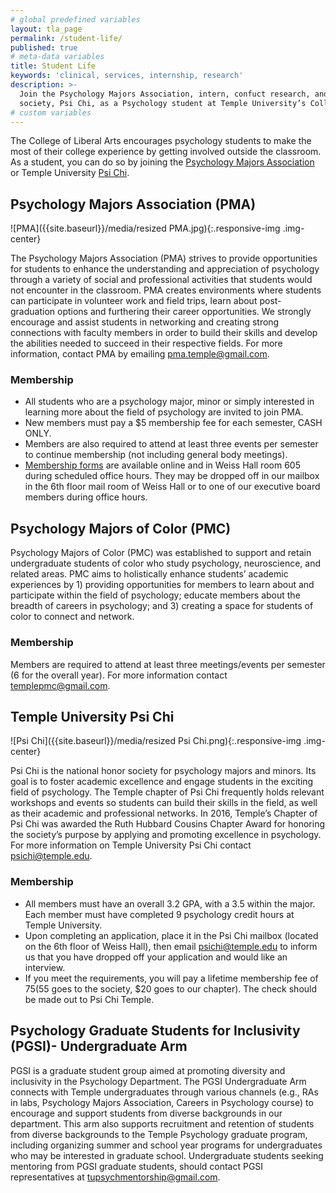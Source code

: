 ```yaml
---
# global predefined variables
layout: tla_page
permalink: /student-life/
published: true
# meta-data variables
title: Student Life
keywords: 'clinical, services, internship, research'
description: >-
  Join the Psychology Majors Association, intern, confuct research, and look into the Psychology honors
  society, Psi Chi, as a Psychology student at Temple University’s College of Liberal Arts.
# custom variables
---
```

The College of Liberal Arts encourages psychology students to make the most of their college experience by getting involved outside the classroom. As a student, you can do so by joining the [Psychology Majors Association](#psychology-majors-association-pma) or Temple University [Psi Chi](#temple-university-psi-chi).

## Psychology Majors Association (PMA)
![PMA]({{site.baseurl}}/media/resized PMA.jpg){:.responsive-img .img-center}

The Psychology Majors Association (PMA) strives to provide opportunities for students to enhance the understanding and appreciation of psychology through a variety of social and professional activities that students would not encounter in the classroom. PMA creates environments where students can participate in volunteer work and field trips, learn about post-graduation options and furthering their career opportunities. We strongly encourage and assist students in networking and creating strong connections with faculty members in order to build their skills and develop the abilities needed to succeed in their respective fields. For more information, contact PMA by emailing [pma.temple@gmail.com](mailto:pma.temple@gmail.com).

### Membership
- All students who are a psychology major, minor or simply interested in learning more about the field of psychology are invited to join PMA.
- New members must pay a $5 membership fee for each semester, CASH ONLY.
- Members are also required to attend at least three events per semester to continue membership (not including general body meetings).
- [Membership forms](https://docs.google.com/document/d/1K707rW8UIZFno13xj2xuhv5hTzrlgPuIS6XR1e0yq-0/edit?usp=sharing) are available online and in Weiss Hall room 605 during scheduled office hours. They may be dropped off in our mailbox in the 6th floor mail room of Weiss Hall or to one of our executive board members during office hours. 

## Psychology Majors of Color (PMC)
Psychology Majors of Color (PMC) was established to support and retain undergraduate students of color who study psychology, neuroscience, and related areas. PMC aims to holistically enhance students’ academic experiences by 1) providing  opportunities for members to learn about and participate within the field of psychology; educate members about the breadth of careers in psychology; and 3) creating a space for students of color to connect and network.

### Membership
Members are required to attend at least three meetings/events per semester (6 for the overall year). For more information contact [templepmc@gmail.com](mailto:templepmc@gmail.com).

## Temple University Psi Chi
![Psi Chi]({{site.baseurl}}/media/resized Psi Chi.png){:.responsive-img .img-center}

Psi Chi is the national honor society for psychology majors and minors. Its goal is to foster academic excellence and engage students in the exciting field of psychology. The Temple chapter of Psi Chi frequently holds relevant workshops and events so students can build their skills in the field, as well as their academic and professional networks. In 2016, Temple’s Chapter of Psi Chi was awarded the Ruth Hubbard Cousins Chapter Award for honoring the society’s purpose by applying and promoting excellence in psychology. For more information on Temple University Psi Chi contact [psichi@temple.edu](mailto:psichi@temple.edu).

### Membership
- All members must have an overall 3.2 GPA, with a 3.5 within the major. Each member must have completed 9 psychology credit hours at Temple University.
- Upon completing an application, place it in the Psi Chi mailbox (located on the 6th floor of Weiss Hall), then email [psichi@temple.edu](mailto:psichi@temple.edu) to inform us that you have dropped off your application and would like an interview.
- If you meet the requirements, you will pay a lifetime membership fee of $75 ($55 goes to the society, $20 goes to our chapter). The check should be made out to Psi Chi Temple.

## Psychology Graduate Students for Inclusivity (PGSI)- Undergraduate Arm
PGSI is a graduate student group aimed at promoting diversity and inclusivity in the Psychology Department. The PGSI Undergraduate Arm connects with Temple undergraduates through various channels (e.g., RAs in labs, Psychology Majors Association, Careers in Psychology course) to encourage and support students from diverse backgrounds in our department. This arm also supports recruitment and retention of students from diverse backgrounds to the Temple Psychology graduate program, including organizing summer and school year programs for undergraduates who may be interested in graduate school. Undergraduate students seeking mentoring from PGSI graduate students, should contact PGSI representatives at [tupsychmentorship@gmail.com](tupsychmentorship@gmail.com).
